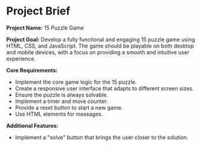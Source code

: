# Project Brief

**Project Name:** 15 Puzzle Game

**Project Goal:** Develop a fully functional and engaging 15 puzzle game using HTML, CSS, and JavaScript. The game should be playable on both desktop and mobile devices, with a focus on providing a smooth and intuitive user experience.

**Core Requirements:**

*   Implement the core game logic for the 15 puzzle.
*   Create a responsive user interface that adapts to different screen sizes.
*   Ensure the puzzle is always solvable.
*   Implement a timer and move counter.
*   Provide a reset button to start a new game.
*   Use HTML elements for messages.

**Additional Features:**

*   Implement a "solve" button that brings the user closer to the solution.
